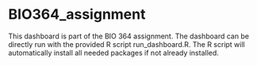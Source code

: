 # BIO364_assignment

This dashboard is part of the BIO 364 assignment. The dashboard can be directly run with the provided R script run_dashboard.R. 
The R script will automatically install all needed packages if not already installed.
